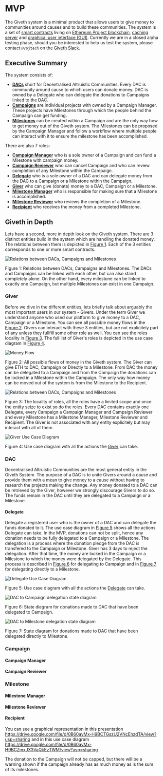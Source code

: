 # MVP

The Giveth system is a minimal product that allows users to give money to communities around causes and to build these communities. The system is a set of [smart contracts]() living on [Ethereum Project blockchain](https://ethereum.org), [caching server]() and [graphical user interface (GUI)](). Currently we are in a closed alpha testing phase, should you be interested to help us test the system, please contact `@vojtech` on the [Giveth Slack](http://slack.giveth.io/).

## Executive Summary

The system consists of:

- [**DACs**](#mvp-dac) short for Decentralised Altruistic Communities. Every DAC is community around cause to which users can donate money. DAC is owned by a Delegate who can delegate the donations to Campaigns linked to the DAC.
- [**Campaigns**](#mvp-campaign) are individual projects with owned by a Campaign Manager. These projects have Milestones through which the people behind the Campaign can get funding.
- [**Milestones**](#mvp-milestone) can be created within a Campaign and are the only way how to get money out of the Giveth system. The Milestones can be proposed by the Campaign Manager and follow a workflow where multiple people can interact with it to ensure the milestone has been accomplished.

There are also 7 roles:

- [**Campaign Manager**](#mvp-campaign-manager) who is a sole owner of a Campaign and can fund a Milestone with campaign money.
- [**Campaign Reviewer**](#mvp-campaign-reviewer) who can cancel Campaign and who can review completion of any Milestone within the Campaign.
- [**Delegate**](#mvp-delegate) who is a sole owner of a DAC and can delegate money from the DAC to a Campaign or a Milestone within the Campaign.
- [**Giver**](#mvp-giver) who can give (donate) money to a DAC, Campaign or a Milestone.
- [**Milestone Manager**](#mvp-milestone-manager) who is responsible for making sure that a Milestone is accomplished.
- [**Milestone Reviewer**](#mvp-milestone-reviewer) who reviews the completion of a Milestone.
- [**Recipient**](#mvp-recipient) who receives the money from a completed Milestone.

## Giveth in Depth

Lets have a second, more in depth look on the Giveth system. There are 3 distinct entities build in the system which are handling the donated money. The relations between them is depicted in [Figure 1](#mvp-fig-relations). Each of the 3 entities corresponds to one or more smart contracts.

![Relations between DACs, Campaigns and Milestones](../images/mvp-relations.svg)

<a name="mvp-fig-relations">Figure 1</a>: Relations between DACs, Campaigns and Milestones. The DACs and Campaigns can be linked with each other, but can also stand completely alone. On the other hand, every milestone can be linked to exactly one Campaign, but multiple Milestones can exist in one Campaign.

### <a name="mvp-giver">Giver</a>

Before we dive in the different entities, lets briefly talk about arguably the most important users in our system - Givers. Under the term Giver we understand anyone who used our platform to give money to a DAC, Campaign or a Milestone. You can see all possible money flows in the [Figure 2](#mvp-fig-money-flow). Givers can interact with these 3 entities, but are not explicitely part of any unless they fullfill some other role as well. You can see the roles locality in [Figure 3](#mvp-fig-role-locality). The full list of Giver's roles is depicted in the use case diagram in [Figure 4](#mvp-fig-giver-usecase).

![Money Flow](../images/mvp-money-flow.svg)

<a name="mvp-fig-money-flow">Figure 2</a>: All possible flows of money in the Giveth system. The Giver can give ETH to DAC, Campaign or Directly to a Milestone. From DAC the money can be delegated to a Campaign and from the Campaign the donations can be locked in a Milestone within the Campaign. The only way how money can be moved out of the system is from the Milestone to the Recipient.

![Relations between DACs, Campaigns and Milestones](../images/mvp-role-locality.svg)

<a name="mvp-fig-role-locality">Figure 3</a>: The locality of roles, all the roles have a limited scope and once the entity seize to exist so do the roles. Every DAC contains exactly one Delegate, every Campaign a Campaign Manager and Campaign Reviewer and every Milestone has a Milestone Manager, Milestone Reviewer and Recipient. The Giver is not associated with any entity explicitely but may interact with all of them.

![Giver Use Case Diagram](../images/mvp-giver-usecase.svg)

<a name="mvp-fig-giver-usecase">Figure 4</a>: Use case diagram with all the actions the [Giver](#mvp-giver) can take.

### <a name="mvp-dac">DAC</a>

Decentralised Altruistic Communities are the most general entity in the Giveth System. The purpose of a DAC is to unite Givers around a cause and provide them with a mean to give money to a cause without having to research the projects making the change. Any money donated to a DAC can be retrieved by the Giver, however we strongly discourage Givers to do so. The funds remain in the DAC until they are delegated to a Campaign or a Milestone.

#### <a name="mvp-delegate">Delegate</a>

Delegate a registered user who is the owner of a DAC and can delegate the funds donated to it. The use case diagram in [Figure 5](#mvp-fig-delegate-usecase) shows all the actions Delegate can take. In the MVP, donations can not be split, hence any donation needs to be fully delegated to a Campaign or a Milestone. The delegation is a process where the donation pledge from the DAC is transfered to the Campaign or Milestone. Giver has 3 days to reject the delegation. After that time, the money are locked in the Campaign or a Milestone to which the money were delegated by the Delegate. This process is described in [Figure 6](#mvp-fig-dac-campaign-donation-statediagram) for delegating to Campaign and in [Figure 7](#mvp-fig-dac-milestone-donation-statediagram) for delegating directly to a Milestone.

![Delegate Use Case Diagram](../images/mvp-delegate-usecase.svg)

<a name="mvp-fig-delegate-usecase">Figure 5</a>: Use case diagram with all the actions the [Delegate](#mvp-delegate) can take.

![DAC to Campaign delegation state diagram](../images/mvp-dac-campaign-donation-statediagram.svg)

<a name="mvp-fig-dac-campaign-donation-statediagram">Figure 6</a>: State diagram for donations made to DAC that have been delegated to Campaign.

![DAC to Milestone delegation state diagram](../images/mvp-dac-milestone-donation-statediagram.svg)

<a name="mvp-fig-dac-milestone-donation-statediagram">Figure 7</a>: State diagram for donations made to DAC that have been delegated directly to Milestone.

### <a name="mvp-campaign">Campaign</a>

#### <a name="mvp-campaign-manager">Campaign Manager</a>

#### <a name="mvp-campaign-reviewer">Campaign Reviewer</a>

### <a name="mvp-milestone">Milestone</a>

#### <a name="mvp-milestone-manager">Milestone Manager</a>

#### <a name="mvp-milestone-reviewer">Milestone Reviewer</a>

#### <a name="mvp-recipient">Recipient</a>


You can see a graphical representation in this presentation https://drive.google.com/file/d/0B60avMx-H9BCTGszU2VNcEhzdTA/view?usp=sharing and in this use case diagram https://drive.google.com/file/d/0B60avMx-H9BCZmxJX3VaQkEzTWM/view?usp=sharing


 The donation to the Campaign will not be capped, but there will be a warning shown if the campaign already has as much money as is the sum of its milestones.
